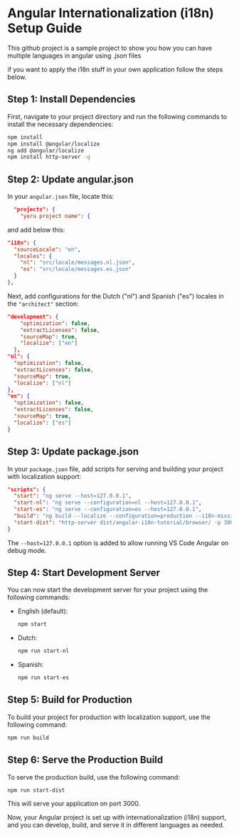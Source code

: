
# Angular Internationalization (i18n) Setup Guide

This github project is a sample project to show you how you can have multiple languages in angular using .json files

if you want to apply the i18n stuff in your own application follow the steps below.

## Step 1: Install Dependencies

First, navigate to your project directory and run the following commands to install the necessary dependencies:

```bash
npm install
npm install @angular/localize
ng add @angular/localize
npm install http-server -g
```

## Step 2: Update angular.json
In your `angular.json` file, locate this:
```json
  "projects": {
    "yoru project name": {
```

and add below this:
```json
"i18n": {
  "sourceLocale": "en",
  "locales": {
    "nl": "src/locale/messages.nl.json",
    "es": "src/locale/messages.es.json"
  }
},
```


Next, add configurations for the Dutch ("nl") and Spanish ("es") locales in the `"architect"` section:

```json
"development": {
    "optimization": false,
    "extractLicenses": false,
    "sourceMap": true,
    "localize": ["en"]
  },
"nl": {
  "optimization": false,
  "extractLicenses": false,
  "sourceMap": true,
  "localize": ["nl"]
},
"es": {
  "optimization": false,
  "extractLicenses": false,
  "sourceMap": true,
  "localize": ["es"]
}
```

## Step 3: Update package.json

In your `package.json` file, add scripts for serving and building your project with localization support:

```json
"scripts": {
  "start": "ng serve --host=127.0.0.1",
  "start-nl": "ng serve --configuration=nl --host=127.0.0.1",
  "start-es": "ng serve --configuration=es --host=127.0.0.1",
  "build": "ng build --localize --configuration=production --i18n-missing-translation error",
  "start-dist": "http-server dist/angular-i18n-tutorial/browser/ -p 3000"
}
```

The `--host=127.0.0.1` option is added to allow running VS Code Angular on debug mode.

## Step 4: Start Development Server

You can now start the development server for your project using the following commands:

- English (default):
  ```bash
  npm start
  ```

- Dutch:
  ```bash
  npm run start-nl
  ```

- Spanish:
  ```bash
  npm run start-es
  ```

## Step 5: Build for Production

To build your project for production with localization support, use the following command:

```bash
npm run build
```

## Step 6: Serve the Production Build

To serve the production build, use the following command:

```bash
npm run start-dist
```

This will serve your application on port 3000.

Now, your Angular project is set up with internationalization (i18n) support, and you can develop, build, and serve it in different languages as needed.
